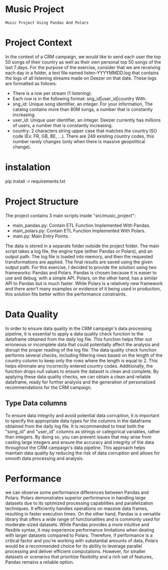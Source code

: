 

# Music Project

    Music Project Using Pandas And Polars

# Project Context

In the context of a CRM campaign, we would like to send each user the top 50 songs of their country as well as their own personal top 50 songs of the last 7 days. For the purpose of the exercise, consider that we are receiving each day in a folder, a text file named listen-YYYYMMDD.log that contains the logs of all listening streams made on Deezer on that date. These logs are formatted as follows:
 - There is a row per stream (1 listening).
 - Each row is in the following format: sng_id|user_id|country
With:
 - sng_id: Unique song identifier, an integer. For your information, The catalog contains more than 80M songs, a number that is constantly increasing.
 - user_id: Unique user identifier, an integer. Deezer currently has millions of users, a number that is constantly increasing.
 - country: 2 characters string upper case that matches the country ISO
code (Ex: FR, GB, BE, ...). There are 249 existing country codes, this number rarely changes (only when there is massive geopolitical change).

# instalation

pip install -r requirements.txt

# Project Structure

The project contains 3 main scripts inside "src/music_project":
 * main_pandas.py: Contain ETL Function Implemented With Pandas.
 * main_polars.py: Contain ETL Function Implemented With Polars.
 * main.py: Main Entry Points. 

The data is stored in a separate folder outside the project folder. The main script takes a log file, the engine type (either Pandas or Polars), and an output path. The log file is  loaded into memory, and then the requested transformations are applied. The final results are saved using the given output path. For this exercise, I decided to provide the solution using two frameworks: Pandas and Polars. Pandas is chosen because it is easier to use and debug, with a simple API. Polars, on the other hand, has a similar API to Pandas but is much faster. While Polars is a relatively new framework and there aren't many examples or evidence of it being used in production, this solution fits better within the performance constraints.

# Data Quality
In order to ensure data quality in the CRM campaign's data processing pipeline, it is essential to apply a data quality check function to the dataframe obtained from the daily log file. This function helps filter out erroneous or incomplete data that could potentially affect the analysis and disrupt the proper reading of the log file. The data quality check function performs several checks, including filtering rows based on the length of the country column to keep only the rows where the length is equal to 2. This helps eliminate any incorrectly entered country codes. Additionally, the function drops null values to ensure the dataset is clean and complete. By applying these data quality checks, we can obtain a clean and reliable dataframe, ready for further analysis and the generation of personalized recommendations for the CRM campaign.

## Type Data columns
To ensure data integrity and avoid potential data corruption, it is important to specify the appropriate data types for the columns in the dataframe obtained from the daily log file. It is recommended to treat both the "song_id" and "user_id" columns as strings or categorical variables, rather than integers. By doing so, you can prevent issues that may arise from casting large integers and ensure the accuracy and integrity of the data throughout the CRM campaign's data pipeline. This approach helps maintain data quality by reducing the risk of data corruption and allows for smooth data processing and analysis.


# Performance
 we can observe some performance differences between Pandas and Polars. Polars demonstrates superior performance in handling large datasets due to its optimized processing capabilities and parallelization techniques. It efficiently handles operations on massive data frames, resulting in faster execution times. On the other hand, Pandas is a versatile library that offers a wide range of functionalities and is commonly used for moderate-sized datasets. While Pandas provides a more intuitive and flexible syntax, it may experience performance limitations when dealing with larger datasets compared to Polars. Therefore, if performance is a critical factor and you're working with substantial amounts of data, Polars would be a recommended choice for its ability to leverage parallel processing and deliver efficient computations. However, for smaller datasets or scenarios that prioritize flexibility and a rich set of features, Pandas remains a reliable option.
